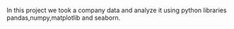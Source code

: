 In this project we took a company data and analyze it using python libraries pandas,numpy,matplotlib and seaborn. 
